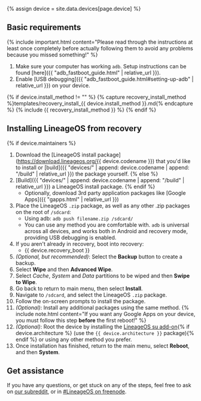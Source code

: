 {% assign device = site.data.devices[page.device] %}
## Basic requirements

{% include important.html content="Please read through the instructions at least once completely before actually following them to avoid any problems because you missed something!" %}

1. Make sure your computer has working `adb`. Setup instructions can be found [here]({{ "adb_fastboot_guide.html" | relative_url }}).
2. Enable [USB debugging]({{ "adb_fastboot_guide.html#setting-up-adb" | relative_url }}) on your device.

{% if device.install_method != "" %}
{% capture recovery_install_method %}templates/recovery_install_{{ device.install_method }}.md{% endcapture %}
{% include {{ recovery_install_method }} %}
{% endif %}

## Installing LineageOS from recovery

{% if device.maintainers %}
1. Download the [LineageOS install package](https://download.lineageos.org/{{ device.codename }}) that you'd like to install or [build]({{ "devices/" | append: device.codename | append: "/build" | relative_url }}) the package yourself.
{% else %}
1. [Build]({{ "devices/" | append: device.codename | append: "/build" | relative_url }}) a LineageOS install package.
{% endif %}
    * Optionally, download 3rd party application packages like [Google Apps]({{ "gapps.html" | relative_url }})
2. Place the LineageOS `.zip` package, as well as any other .zip packages on the root of `/sdcard`:
    * Using adb: `adb push filename.zip /sdcard/`
    * You can use any method you are comfortable with. `adb` is universal across all devices, and works both in Android and recovery mode, providing
        USB debugging is enabled.
3. If you aren't already in recovery, boot into recovery:
    * {{ device.recovery_boot }}
4. _(Optional, but recommended)_: Select the **Backup** button to create a backup.
5. Select **Wipe** and then **Advanced Wipe**.
6. Select *Cache*, *System* and *Data* partitions to be wiped and then **Swipe to Wipe**.
7. Go back to return to main menu, then select **Install**.
8. Navigate to `/sdcard`, and select the LineageOS `.zip` package.
9. Follow the on-screen prompts to install the package.
10. _(Optional)_: Install any additional packages using the same method.
    {% include note.html content="If you want any Google Apps on your device, you must follow this step **before** the first reboot!" %}
11. _(Optional)_: Root the device by installing the [LineageOS su add-on](https://download.lineageos.org/extras){% if device.architecture %} (use the `{{ device.architecture }}` package){% endif %} or using any other method you prefer.
12. Once installation has finished, return to the main menu, select **Reboot**, and then **System**.

## Get assistance

If you have any questions, or get stuck on any of the steps, feel free to ask on [our subreddit](https://reddit.com/r/LineageOS), or in
[#LineageOS on freenode](https://webchat.freenode.net/?channels=LineageOS).
